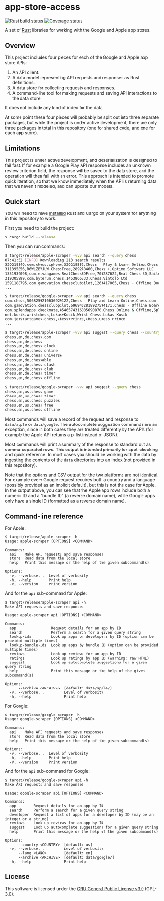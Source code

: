 # app-store-access

[![Rust build status](https://img.shields.io/github/actions/workflow/status/travisbrown/app-store-access/ci.yaml?branch=main)](https://github.com/travisbrown/app-store-access/actions)
[![Coverage status](https://img.shields.io/codecov/c/github/travisbrown/app-store-access/main.svg)](https://codecov.io/github/travisbrown/app-store-access)

A set of [Rust][rust] libraries for working with the Google and Apple app stores.

## Overview

This project includes four pieces for each of the Google and Apple app store APIs:

1. An API client.
2. A data model representing API requests and responses as Rust definitions.
3. A data store for collecting requests and responses.
4. A command-line tool for making requests and saving API interactions to the data store.

It does not include any kind of index for the data.

At some point these four pieces will probably be split out into three separate packages, but while
the project is under active development, there are only three packages in total in this repository
(one for shared code, and one for each app store).

## Limitations

This project is under active development, and deserialization is designed to fail fast. If for
example a Google Play API response includes an unknown review criterion field, the response will be
saved to the data store, and the operation will then fail with an error. This approach is intended
to promote quick iteration, so that we know immediately when the API is returning data that we
haven't modeled, and can update our models.

## Quick start

You will need to have [installed][rust-installation] Rust and Cargo on your system for
anything in this repository to work.

First you need to build the project:

```bash
$ cargo build --release
```

Then you can run commands:

```bash
$ target/release/apple-scraper -vvv api search --query chess
07:41:52 [INFO] Downloading 213 search results
329218549,com.chess.iphone,329218552,Chess - Play & Learn Online,Chess.com
311395856,R6WLZBVJLW.ChessFree,289278460,Chess ∙,Optime Software LLC
1351939098,com.eivaagames.RealChess3DFree,705287622,Real Chess 3D,Sailendu Behera
319305999,com.byterun.chess,1453865533,Chess,Vintolo Ltd
1591188795,com.gamovation.chessclubpilot,1263417065,Chess - Offline Board Game,GamoVation
...

$ target/release/google-scraper -vv api search --query chess
com.chess,5068259210636929122,Chess - Play and Learn Online,Chess.com
com.gamovation.chessclubpilot,6969432818927594171,Chess - Offline Board Game,GamoVation
com.splendapps.checkmate,8546574316005690870,Chess Online & Offline,Splend Apps
net.kusik.wristchess,Lukas+Kusik,Wrist Chess,Lukas Kusik
com.jetstartgames.chess,Chess+Prince,Chess,Chess Prince
...

$ target/release/apple-scraper -vvv api suggest --query chess --country de
chess,en,de,chess.com
chess,en,de,chess
chess,en,de,chess clock
chess,en,de,chess online
chess,en,de,chess universe
chess,en,de,chessable
chess,en,de,chess clash
chess,en,de,chess club
chess,en,de,chess timer
chess,en,de,chess offline

$ target/release/google-scraper -vvv api suggest --query chess
chess,en,us,chess game
chess,en,us,chess timer
chess,en,us,chess puzzles
chess,en,us,chess free
chess,en,us,chess offline
```

Most commands will save a record of the request and response to `data/apple` or `data/google`.
The autocomplete suggestion commands are an exception, since in both cases they are treated
differently by the APIs (for example the Apple API returns a p-list instead of JSON).

Most commands will print a summary of the response to standard out as comma-separated rows.
This output is intended primarily for spot-checking and quick reference. In most cases you should
be working with the data by ingesting the contents of the `data` directories into an index (not
provided in this repository).

Note that the options and CSV output for the two platforms are not identical. For example
every Google request requires both a country and a language (possibly provided as an implicit
default), but this is not the case for Apple. In the output above, you can see that the Apple
app rows include both a numeric ID and a "bundle ID" (a reverse domain name), while Google apps
only have a single ID (formatted as a reverse domain name).

## Command-line reference

For Apple:

```
$ target/release/apple-scraper -h
Usage: apple-scraper [OPTIONS] <COMMAND>

Commands:
  api    Make API requests and save responses
  store  Read data from the local store
  help   Print this message or the help of the given subcommand(s)

Options:
  -v, --verbose...  Level of verbosity
  -h, --help        Print help
  -V, --version     Print version
```

And for the `api` sub-command for Apple:

```
$ target/release/apple-scraper api -h
Make API requests and save responses

Usage: apple-scraper api [OPTIONS] <COMMAND>

Commands:
  app                Request details for an app by ID
  search             Perform a search for a given query string
  lookup-ids         Look up apps or developers by ID (option can be provided multiple times)
  lookup-bundle-ids  Look up apps by bundle ID (option can be provided multiple times)
  reviews            Look up reviews for an app by ID
  ratings            Look up ratings by app ID (warning: raw HTML)
  suggest            Look up autocomplete suggestions for a given query string
  help               Print this message or the help of the given subcommand(s)

Options:
      --archive <ARCHIVE>  [default: data/apple/]
  -v, --verbose...         Level of verbosity
  -h, --help               Print help
```

For Google:

```
$ target/release/google-scraper -h
Usage: google-scraper [OPTIONS] <COMMAND>

Commands:
  api    Make API requests and save responses
  store  Read data from the local store
  help   Print this message or the help of the given subcommand(s)

Options:
  -v, --verbose...  Level of verbosity
  -h, --help        Print help
  -V, --version     Print version
```

And for the `api` sub-command for Google:

```
$ target/release/google-scraper api -h
Make API requests and save responses

Usage: google-scraper api [OPTIONS] <COMMAND>

Commands:
  app        Request details for an app by ID
  search     Perform a search for a given query string
  developer  Request a list of apps for a developer by ID (may be an integer or a string)
  reviews    Look up reviews for an app by ID
  suggest    Look up autocomplete suggestions for a given query string
  help       Print this message or the help of the given subcommand(s)

Options:
      --country <COUNTRY>  [default: us]
  -v, --verbose...         Level of verbosity
      --lang <LANG>        [default: en]
      --archive <ARCHIVE>  [default: data/google/]
  -h, --help               Print help
```

## License

This software is licensed under the [GNU General Public License v3.0][gpl-v3] (GPL-3.0).

[gpl-v3]: https://www.gnu.org/licenses/gpl-3.0.en.html
[rust]: https://rust-lang.org/
[rust-installation]: https://doc.rust-lang.org/cargo/getting-started/installation.html
